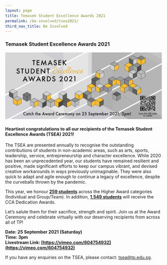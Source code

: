 ```yaml
---
layout: page
title: Temasek Student Excellence Awards 2021
permalink: /be-involved/tsea2021/
third_nav_title: Be Involved
---
```

### Temasek Student Excellence Awards 2021

![Alt text for image on Isomer site](/images/tseabanner.png)

#### Heartiest congratulations to all our recipients of the **Temasek Student Excellence Awards (TSEA) 2021**!

The TSEA are presented annually to recognise the outstanding contributions of students in non-academic areas, such as arts, sports, leadership, service, entrepreneurship and character excellence. While 2020 has been an unprecedented year, our students have remained resilient and positive, made significant efforts to keep our campus vibrant, and devised creative workarounds in ways previously unimaginable. They were also quick to adapt and agile enough to continue a legacy of excellence, despite the curveballs thrown by the pandemic.

This year, we honour<b> <u>259 students</u></b> across the Higher Award categories (Individual and Group/Team). In addition, <b><u>1,549 students</u></b> will receive the CCA Dedication Awards.

Let’s salute them for their sacrifice, strength and spirit. Join us at the Award Ceremony and celebrate virtually with our deserving recipients from across all of TP!

<b>Date: 25 September 2021 (Saturday)</b>  
<b>Time: 3pm</b>  
<b>Livestream Link: [https://vimeo.com/604754932](https://vimeo.com/604754932)</b>

If you have any enquiries on the TSEA, please contact: <a href="mailto:tsea@tp.edu.sg">tsea@tp.edu.sg</a>.